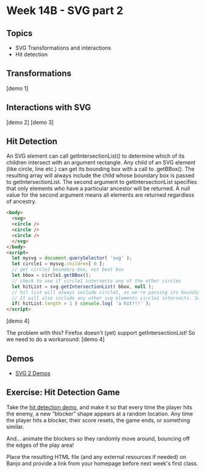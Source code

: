# Week 14B - SVG part 2

## Topics
- SVG Transformations and interactions
- Hit detection

## Transformations
[demo 1]

## Interactions with SVG
[demo 2]
[demo 3]

## Hit Detection
An SVG element can call getIntersectionList() to determine which of its children intersect with an argument rectangle. Any child of an SVG element (like circle, line etc.) can get its bounding box with a call to .getBBox(). The resulting array will always include the child whose boundary box is passed to getIntersectionList. The second argument to getIntersectionList specifies that only elements who have a particular ancestor will be returned. A null value for the second argument means all elements are returned regardless of ancestry.

```html
<body>
  <svg>
  <circle />
  <circle />
  <circle />
  </svg>
</body>
<script>
  let mysvg = document.querySelector( 'svg' );
  let circle1 = mysvg.children[ 0 ];
  // get circle1 boundary box, not beat box
  let bbox = circle1.getBBox();
  // check to see if circle1 intersects any of the other circles
  let hitList = svg.getIntersectionList( bbox, null );
  // hit list will always include circle1, as we're passing its bounding box. 
  // It will also include any other svg elements circle1 intersects. So:
  if( hitList.length > 1 ) console.log( 'a hit!!!' );
</script>
```
[demo 4]

The problem with this? Firefox doesn't (yet) support getIntersectionList! So we need to do a workaround: [demo 4]

## Demos
- [SVG 2 Demos](../other-files/SVG-Demos.zip)

## Exercise: Hit Detection Game
Take the [hit detection demo](), and make it so that every time the player hits the enemy, a new “blocker” shape appears at a random location. Any time the player hits a blocker, their score resets, the game ends, or something similar.

And... animate the blockers so they randomly move around, bouncing off the edges of the play area!

Place the resulting HTML file (and any external resources if needed) on Banjo and provide a link from your homepage before next week's first class.
